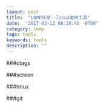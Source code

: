 ```yaml
---
layout: post
title:  "LNMP开发--linux常用工具"
date:  "2017-03-12 08:30:40 -0700"
category: lnmp
tags: tools
keywords: tools
description: ""
---
```


###ctags

###screen

###tmux

###git


